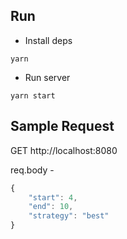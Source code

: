 ## Run
- Install deps
```
yarn
```
- Run server
```
yarn start
```

## Sample Request

GET http://localhost:8080

req.body -
```javascript
{
    "start": 4,
    "end": 10,
    "strategy": "best"
}
```